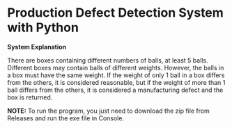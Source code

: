 # Production Defect Detection System with Python

**System Explanation**

There are boxes containing different numbers of balls, at least 5 balls. Different boxes may contain balls of different weights. However, the balls in a box must have the same weight. If the weight of only 1 ball in a box differs from the others, it is considered reasonable, but if the weight of more than 1 ball differs from the others, it is considered a manufacturing defect and the box is returned. 

**NOTE:** To run the program, you just need to download the zip file from Releases and run the exe file in Console.
